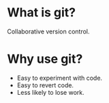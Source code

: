 # What is git?

Collaborative version control.

# Why use git?

- Easy to experiment with code.
- Easy to revert code.
- Less likely to lose work.
